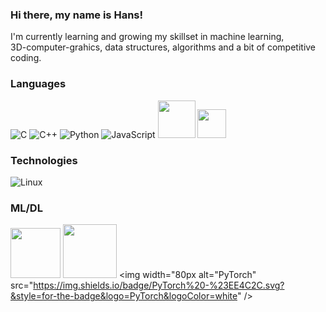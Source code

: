 ### Hi there, my name is Hans!
I'm currently learning and growing my skillset in machine learning, </br>
3D-computer-grahics, data structures, algorithms and a bit of competitive coding.

<!--
**hanslosche/hanslosche** is a ✨ _special_ ✨ repository because its `README.md` (this file) appears on your GitHub profile.

Here are some ideas to get you started:

- 🔭 I’m currently working on ...
- 🌱 I’m currently learning ...
- 👯 I’m looking to collaborate on ...
- 🤔 I’m looking for help with ...
- 💬 Ask me about ...
- 📫 How to reach me: ...
- 😄 Pronouns: ...
- ⚡ Fun fact: ...
-->

### Languages
![C](https://img.shields.io/badge/-C-000?&logo=C)
![C++](https://img.shields.io/badge/-C++-000?&logo=c%2b%2b&logoColor=00599C)
![Python](https://img.shields.io/badge/-Python-000?&logo=python)
![JavaScript](https://img.shields.io/badge/-JavaScript-000?&logo=JavaScript&logoColor=ddc508)
<img width="60px" src="https://img.shields.io/badge/html5%20-%23E34F26.svg?&style=for-the-badge&logo=html5&logoColor=white"/>
<img width="46px" src="https://img.shields.io/badge/php-%23777BB4.svg?&style=for-the-badge&logo=php&logoColor=white"/>
</br>

<!--
![1](https://github-readme-stats.vercel.app/api/top-langs/?username=hanslosche&theme=blue-green)
-->

### Technologies
![Linux](https://img.shields.io/badge/-Linux-000?&logo=Linux&logoColor=FCC624)

### ML/DL
<img width="80px" src="https://img.shields.io/badge/numpy%20-%23013243.svg?&style=for-the-badge&logo=numpy&logoColor=white"/> <img width="86px" src="https://img.shields.io/badge/pandas%20-%23150458.svg?&style=for-the-badge&logo=pandas&logoColor=white" /> <img width="80px alt="PyTorch" src="https://img.shields.io/badge/PyTorch%20-%23EE4C2C.svg?&style=for-the-badge&logo=PyTorch&logoColor=white" />

